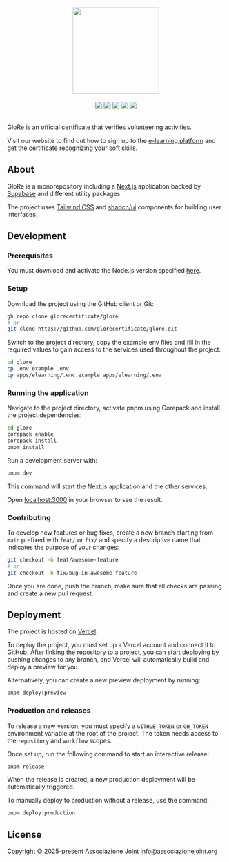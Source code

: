 <div align="center">
  <h1>
    <img src="https://ikfajxrqxstqmedpnzzs.supabase.co/storage/v1/object/public/metadata/logo.svg" alt="" width="200">
  </h1>
  <a href="https://github.com/glorecertificate/glore/releases"><img src="https://img.shields.io/github/package-json/v/glorecertificate/glore?labelColor=24292e&color=5cb9d2&style=flat"></a>
  <a href="https://github.com/glorecertificate/glore/deployments/Production"><img src="https://img.shields.io/github/deployments/glorecertificate/glore/Production?logo=vercel&label=Production&labelColor=%2324292e"></a>
  <a href="https://github.com/glorecertificate/glore/deployments/Preview"><img src="https://img.shields.io/github/deployments/glorecertificate/glore/Preview?logo=vercel&label=Preview&labelColor=%2324292e"></a>
  <a href="https://github.com/glorecertificate/glore/actions/workflows/ci.yml"><img src="https://github.com/glorecertificate/glore/actions/workflows/ci.yml/badge.svg"></a>
  <a href="https://github.com/glorecertificate/glore/actions/workflows/github-code-scanning/codeql"><img src="https://github.com/glorecertificate/glore/actions/workflows/github-code-scanning/codeql/badge.svg"></a>
</div>
<br>

GloRe is an official certificate that verifies volunteering activities.

Visit our website to find out how to sign up to the [e-learning platform](https://elearning.glorecertificate.net) and get the certificate recognizing your soft skills.

## About

GloRe is a monorepository including a <a href="https://nextjs.org">Next.js</a> application backed by <a href="https://supabase.com">Supabase</a> and different utility packages.

The project uses <a href="https://tailwindcss.com">Tailwind CSS</a> and <a href="https://ui.shadcn.com">shadcn/ui</a> components for building user interfaces.

## Development

### Prerequisites

You must download and activate the Node.js version specified [here](.node-version).

### Setup

Download the project using the GitHub client or Git:

```sh
gh repo clone glorecertificate/glore
# or
git clone https://github.com/glorecertificate/glore.git
```

Switch to the project directory, copy the example env files and fill in the required values to gain access to the services used throughout the project:

```sh
cd glore
cp .env.example .env
cp apps/elearning/.env.example apps/elearning/.env
```

### Running the application

Navigate to the project directory, activate pnpm using Corepack and install the project dependencies:

```sh
cd glore
corepack enable
corepack install
pnpm install
```

Run a development server with:

```bash
pnpm dev
```

This command will start the Next.js application and the other services. 

Open [localhost:3000](http://localhost:3000) in your browser to see the result.

### Contributing

To develop new features or bug fixes, create a new branch starting from `main` prefixed with `feat/` or `fix/` and specify a descriptive name that indicates the purpose of your changes:

```sh
git checkout -b feat/awesome-feature
# or
git checkout -b fix/bug-in-awesome-feature
```

Once you are done, push the branch, make sure that all checks are passing and create a new pull request.

## Deployment

The project is hosted on [Vercel](https://vercel.com).

To deploy the project, you must set up a Vercel account and connect it to GitHub. After linking the repository to a project, you can start deploying by pushing changes to any branch, and Vercel will automatically build and deploy a preview for you.

Alternatively, you can create a new preview deployment by running:

```sh
pnpm deploy:preview
```

### Production and releases

To release a new version, you must specify a `GITHUB_TOKEN` or `GH_TOKEN` environment variable at the root of the project. The token needs access to the `repository` and `workflow` scopes.

Once set up, run the following command to start an interactive release:

```sh
pnpm release
```

When the release is created, a new production deployment will be automatically triggered. 

To manually deploy to production without a release, use the command:

```sh
pnpm deploy:production
```

## License

Copyright © 2025-present Associazione Joint <info@associazionejoint.org>
